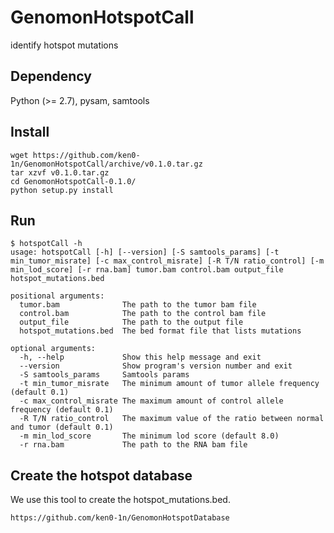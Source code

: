 # GenomonHotspotCall
identify hotspot mutations


## Dependency
Python (>= 2.7), pysam, 
samtools

## Install

```
wget https://github.com/ken0-1n/GenomonHotspotCall/archive/v0.1.0.tar.gz
tar xzvf v0.1.0.tar.gz
cd GenomonHotspotCall-0.1.0/
python setup.py install
```

## Run

```
$ hotspotCall -h
usage: hotspotCall [-h] [--version] [-S samtools_params] [-t min_tumor_misrate] [-c max_control_misrate] [-R T/N ratio_control] [-m min_lod_score] [-r rna.bam] tumor.bam control.bam output_file hotspot_mutations.bed

positional arguments:
  tumor.bam              The path to the tumor bam file
  control.bam            The path to the control bam file
  output_file            The path to the output file
  hotspot_mutations.bed  The bed format file that lists mutations
                        
optional arguments:
  -h, --help             Show this help message and exit
  --version              Show program's version number and exit
  -S samtools_params     Samtools params
  -t min_tumor_misrate   The minimum amount of tumor allele frequency (default 0.1)
  -c max_control_misrate The maximum amount of control allele frequency (default 0.1)
  -R T/N ratio_control   The maximum value of the ratio between normal and tumor (default 0.1)
  -m min_lod_score       The minimum lod score (default 8.0)
  -r rna.bam             The path to the RNA bam file
```

## Create the hotspot database

We use this tool to create the hotspot_mutations.bed.
```
https://github.com/ken0-1n/GenomonHotspotDatabase
```

